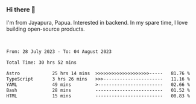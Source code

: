 ### Hi there 👋

I'm from Jayapura, Papua. Interested in backend. In my spare time, I love building open-source products.

<br>

 
 <!--START_SECTION:waka-->

```txt
From: 28 July 2023 - To: 04 August 2023

Total Time: 30 hrs 52 mins

Astro            25 hrs 14 mins  >>>>>>>>>>>>>>>>>>>>-----   81.76 %
TypeScript       3 hrs 26 mins   >>>----------------------   11.16 %
YAML             49 mins         >------------------------   02.66 %
Bash             28 mins         -------------------------   01.52 %
HTML             15 mins         -------------------------   00.83 %
```

<!--END_SECTION:waka-->
